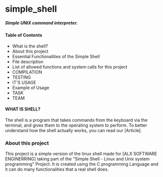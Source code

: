 # simple_shell

##### **Simple UNIX command interpreter.**

#### **Table of Contents**
- What is the shell?
- About this project
- Essential Functionalities of the Simple Shell
- File description
- List of allowed functions and system calls for this project
- COMPILATION
- TESTING
- IT'S USAGE
- Example of Usage
- TASK
- TEAM
#### **WHAT IS SHELL?**
The shell is a program that takes commands from the keyboard via the terminal, and gives them to the operating system to perform.
To better understand how the shell actually works, you can read our [Article].
### **About this project**
This project is a simple version of the linux shell made for [ALX SOFTWARE ENGINERRING] taking part of the "Simple Shell - Linux and Unix system programming" Project.
It is created using the C programming Language and it can do many functionalities that a real shell does.
